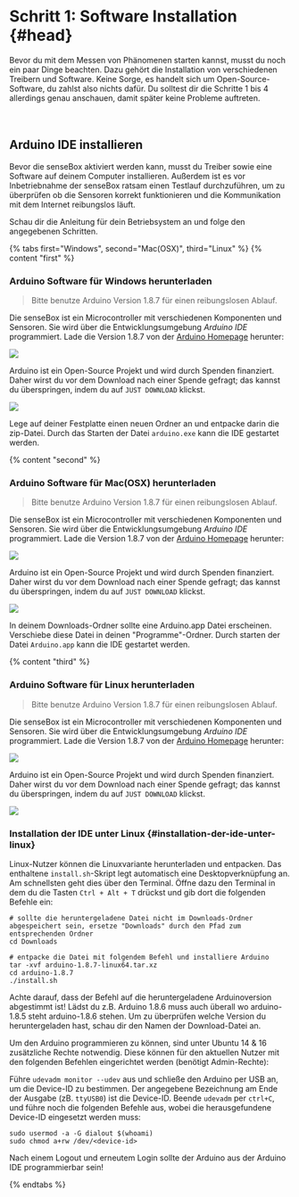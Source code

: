 # Schritt 1: Software Installation {#head}
 <div class="description">Bevor du mit dem Messen von Phänomenen starten kannst, musst du noch ein paar Dinge beachten. Dazu gehört die Installation von verschiedenen Treibern und Software. Keine Sorge, es handelt sich um Open-Source-Software, du zahlst also nichts dafür. Du solltest dir die Schritte 1 bis 4 allerdings genau anschauen, damit später keine Probleme auftreten. </div>
<div class="line">
    <br>
    <br>
</div>

## Arduino IDE installieren

Bevor die senseBox aktiviert werden kann, musst du Treiber sowie eine Software auf deinem Computer installieren. Außerdem ist es vor Inbetriebnahme der senseBox ratsam einen Testlauf durchzuführen, um zu überprüfen ob die Sensoren korrekt funktionieren und die Kommunikation mit dem Internet reibungslos läuft.

Schau dir die Anleitung für dein Betriebsystem an und folge den angegebenen Schritten.

{% tabs first="Windows", second="Mac(OSX)", third="Linux" %}
{% content "first" %}
### Arduino Software für Windows herunterladen

> Bitte benutze Arduino Version 1.8.7 für einen reibungslosen Ablauf.


Die senseBox ist ein Microcontroller mit verschiedenen Komponenten und Sensoren. Sie wird über die Entwicklungsumgebung _Arduino IDE_ programmiert. Lade die Version 1.8.7 von der [Arduino Homepage](https://www.arduino.cc/en/Main/OldSoftwareReleases#previous) herunter:

![ ](../../../pictures/software-install/arduino-view.png)

Arduino ist ein Open-Source Projekt und wird durch Spenden finanziert. Daher wirst du vor dem Download nach einer Spende gefragt; das kannst du überspringen, indem du auf `JUST DOWNLOAD` klickst.

![ ](../../../pictures/software-install/arduino-install-view.png)

Lege auf deiner Festplatte einen neuen Ordner an und entpacke darin die zip-Datei. Durch das Starten der Datei `arduino.exe` kann die IDE gestartet werden.  

{% content "second" %}

### Arduino Software für Mac(OSX) herunterladen

> Bitte benutze Arduino Version 1.8.7 für einen reibungslosen Ablauf.

Die senseBox ist ein Microcontroller mit verschiedenen Komponenten und Sensoren. Sie wird über die Entwicklungsumgebung _Arduino IDE_ programmiert. Lade die Version 1.8.7 von der [Arduino Homepage](https://www.arduino.cc/en/Main/OldSoftwareReleases#previous) herunter:

![ ](../../../pictures/software-install/arduino-view.png)

Arduino ist ein Open-Source Projekt und wird durch Spenden finanziert. Daher wirst du vor dem Download nach einer Spende gefragt; das kannst du überspringen, indem du auf `JUST DOWNLOAD` klickst.

![ ](../../../pictures/software-install/arduino-install-view.png)

In deinem Downloads-Ordner sollte eine Arduino.app Datei erscheinen. Verschiebe diese Datei in deinen "Programme"-Ordner. Durch starten der Datei `Arduino.app` kann die IDE gestartet werden. 


{% content "third" %}

### Arduino Software für Linux herunterladen

> Bitte benutze Arduino Version 1.8.7 für einen reibungslosen Ablauf.

Die senseBox ist ein Microcontroller mit verschiedenen Komponenten und Sensoren. Sie wird über die Entwicklungsumgebung _Arduino IDE_ programmiert. Lade die Version 1.8.7 von der [Arduino Homepage](https://www.arduino.cc/en/Main/OldSoftwareReleases#previous) herunter:

![ ](../../../pictures/software-install/arduino-view.png)

Arduino ist ein Open-Source Projekt und wird durch Spenden finanziert. Daher wirst du vor dem Download nach einer Spende gefragt; das kannst du überspringen, indem du auf `JUST DOWNLOAD` klickst.

![ ](../../../pictures/software-install/arduino-install-view.png)
### Installation der IDE unter Linux {#installation-der-ide-unter-linux}

Linux-Nutzer können die Linuxvariante herunterladen und entpacken. Das enthaltene `install.sh`-Skript legt automatisch eine Desktopverknüpfung an. Am schnellsten geht dies über den Terminal. Öffne dazu den Terminal in dem du die Tasten `Ctrl + Alt + T` drückst und gib dort die folgenden Befehle ein:

```text
# sollte die heruntergeladene Datei nicht im Downloads-Ordner abgespeichert sein, ersetze "Downloads" durch den Pfad zum entsprechenden Ordner
cd Downloads 
```

```text
# entpacke die Datei mit folgendem Befehl und installiere Arduino
tar -xvf arduino-1.8.7-linux64.tar.xz
cd arduino-1.8.7
./install.sh
```
<div class="box_warning">
    <i class="fa fa-exclamation-circle fa-fw" aria-hidden="true" style="color: #f0ad4e"></i>
    Achte darauf, dass der Befehl auf die heruntergeladene Arduinoversion abgestimmt ist! Lädst du z.B. Arduino 1.8.6 muss auch überall wo arduino-1.8.5 steht arduino-1.8.6 stehen. Um zu überprüfen welche Version du heruntergeladen hast, schau dir den Namen der Download-Datei an.
</div>

Um den Arduino programmieren zu können, sind unter Ubuntu 14 & 16 zusätzliche Rechte notwendig. Diese können für den aktuellen Nutzer mit den folgenden Befehlen eingerichtet werden \(benötigt Admin-Rechte\):

Führe `udevadm monitor --udev` aus und schließe den Arduino per USB an, um die Device-ID zu bestimmen. Der angegebene Bezeichnung am Ende der Ausgabe \(zB. `ttyUSB0`\) ist die Device-ID. Beende `udevadm` per `ctrl+C`, und führe noch die folgenden Befehle aus, wobei die herausgefundene Device-ID eingesetzt werden muss:

```text
sudo usermod -a -G dialout $(whoami)
sudo chmod a+rw /dev/<device-id>
```

Nach einem Logout und erneutem Login sollte der Arduino aus der Arduino IDE programmierbar sein!

{% endtabs %}



